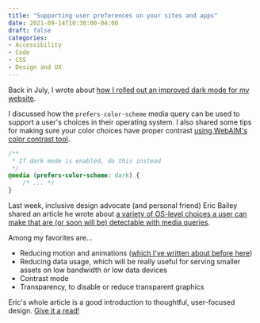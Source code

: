 ```yaml
---
title: "Supporting user preferences on your sites and apps"
date: 2021-09-14T10:30:00-04:00
draft: false
categories:
- Accessibility
- Code
- CSS
- Design and UX
---
```


Back in July, I wrote about [how I rolled out an improved dark mode for my website](/how-to-create-a-dark-mode-theme-for-your-site-or-app/).

I discussed how the `prefers-color-scheme` media query can be used to support a user's choices in their operating system. I also shared some tips for making sure your color choices have proper contrast [using WebAIM's color contrast tool](https://webaim.org/resources/contrastchecker/).

```css
/**
 * If dark mode is enabled, do this instead
 */
@media (prefers-color-scheme: dark) {
	/* ... */
}
```

Last week, inclusive design advocate (and personal friend) Eric Bailey shared an article he wrote about [a variety of OS-level choices a user can make that are (or soon will be) detectable with media queries](https://ericwbailey.design/writing/thoughtbot-com-dark-mode-and-other-user-preferences/).

Among my favorites are...

- Reducing motion and animations ([which I've written about before here](/how-to-easily-add-css-animations-to-your-projects/#important-accessibility-concerns))
- Reducing data usage, which will be really useful for serving smaller assets on low bandwidth or low data devices
- Contrast mode
- Transparency, to disable or reduce transparent graphics

Eric's whole article is a good introduction to thoughtful, user-focused design. [Give it a read!](https://ericwbailey.design/writing/thoughtbot-com-dark-mode-and-other-user-preferences/)